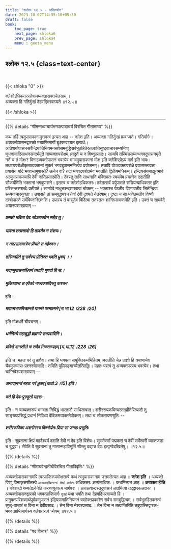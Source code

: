 ```yaml
---
title: "श्लोक १२.५ - भक्तियोग"
date: 2023-10-02T14:35:10+05:30
draft: false
book:
    toc_page: true
    next_page: shloka6
    prev_page: shloka4
    menu : geeta_menu
---
```




## श्लोक १२.५ {class=text-center}

<br/>

{{< shloka  "0"  >}}

क्लेशोऽधिकतरस्तेषामव्यक्तासक्तचेतसाम् ।   
अव्यक्ता हि गतिर्दुःखं देहवद्भिरवाप्यते ॥१२.५॥

{{< /shloka >}}

---


{{% details "श्रीमन्मध्वाचार्यभगवत्पादाचर्य विरचित  गीताभाष्य" %}}

कथं तर्हि त्वदुपासकानामुत्तमत्वं इत्यत आह -- क्लेश इति। 
अव्यक्ता गतिर्दुःखं ह्यवाप्यते। गतिर्मार्गः। अव्यक्तोपासनद्वारको 
मत्प्राप्तिमार्गो दुःखमवाप्यत इत्यर्थः। 
अतिशयोपासनसर्वेन्द्रियातिनियमनसर्वसमबुद्धिसर्वभूतहितेरतत्वातिसुष्ट्वाचारसम्यग्विष्
णुभक्त्यादिसाधनसन्दर्भमृते नाव्यक्तापरोक्षम्।तदृते च न विष्णुप्रसादः। सत्यपि 
तस्मिन्नसम्यग्भगवदुपासनमृते नर्ते च तं मोक्षः? विनाऽव्यक्तोपासनं भवत्येव 
भगवदुपासकानां मोक्ष इति क्लेशिष्ठो़ऽयं मार्ग इति भावः। 
तथाप्यपरोक्षीकृताव्यक्तानां सुकरं भगवदुपासनमित्येव प्रयोजनम्। तत्रापि 
योऽव्यक्तापरोक्षे प्रयासस्तावता प्रयासेन यदि भगवन्तमुपास्ते? ऊनेन वा? तदा 
भगवदपरोक्षमेव भवतीति द्वितीयमधिकम्। इन्द्रियसंयमाद्यूनभावे अत्युपासकस्यापि देवी 
नातिप्रसादमेति। देवस्तु तानि साधनानि भक्तिमतः स्वयमेव प्रयत्नेन ददातीति 
सौकर्यमिति भक्तानां भगवुपासने। इतरत्र च क्लेशोऽधिकतरः।तदेतत्सर्वं पर्युपासते 
सन्नियम्याधिकतर इति परिसन्तरप्शब्दैः प्रतीयते। सामवेदे माधुच्छन्दशाखायां चोक्तम् 
-- भक्ताश्च येऽतीव विष्णावतीव जितेन्द्रियाः सम्यगाचारयुक्ताः। उपासते तां 
समबुद्धयश्च तेषां देवी दृश्यते नेतरेषाम्। दृष्टा च सा भक्तिमतीव विष्णौ 
दत्त्वोपास्ते सर्वविघ्नांश्छिनत्ति। उपास्य तं वासुदेवं विदित्वा ततस्ततः 
शान्तिमत्यन्तमेति इति। उक्तं च सामवेदे अयास्यशाखायाम् -- 
##### प्रसन्नो भविता देवः सोऽव्यक्तेन सहैव तु। 
##### यावता तत्प्रसादो हि तावतैव न संशयः।
##### न तत्प्रसादमात्रेण प्रीयते स महेश्वरः। 
##### तस्मिन्प्रीते तु सर्वस्य प्रीतिस्त भवति ध्रुवम् ।।  

##### यद्यप्युपासनाधिक्यं तथापि गुणदो हि सः। 
##### मुक्तिदश्च स एवैको नाव्यक्तादिस्तु कश्चन 
इति।
##### ममात्मभावमिच्छन्तो यतन्ते परमात्मने [म.भा.12।228।20] 
इति मोक्षधर्मे श्रीवचनम्।
##### धर्मनित्ये महाबुद्धौ ब्रह्मण्ये सत्यवादिनि। 
#####  प्रश्रिते दानशीले च सदैव निवसाम्यहम् [म.भा.12।228।26] 
इति च।महतः परं तु ब्रह्मैव। तथा हि भगवता सयुक्तिकमभिहितम्।वदतीति चेन्न प्राज्ञो 
हि त्रयाणामेव चैवमुपन्यासः प्रश्नश्चेत्यादि। तमिति पुल्लिङ्गाच्चैतत्सिद्धिः। महतः 
परत्वं तु अव्यक्तपरस्य भवत्येव। तथा चाग्निवेश्यशाखायाम् -- 
##### अनाद्यनन्तं महतः परं ध्रुवम् [कठो.3।15] इति। 
##### परो हि देवः पुरुहूतो महत्तः 
इति। न चाव्यक्तरूपं भगवता निषिद्धं भारतादौ साधितत्वात्। 
शरीररूपकविन्यस्तगृहीतेरित्यादौ तु साङ्ख्यप्रसिद्धं,प्रधानं निषिध्य 
वैदिकमव्यक्तमेवोक्तम्। तथा च सौकरायणश्रुतिः -- 
##### शरीररूपिका अशरीरस्य विष्णोर्यतः प्रिया सा जगतः प्रसूतिः 
इति। सुव्रतानां क्षिप्रं महदैश्वर्यं ददाति देवी न देव इति विशेषः। सुवर्णवर्णां 
पद्मकरां च देवीं सर्वेश्वरीं व्याप्तजडां च बुद्ध्वा। सैवेति वै सुव्रतानां तु 
मासान्महाविभूतिं श्रीस्तु दद्यान्न देवः इत्यृग्वेदखिलेषु।
॥१२.५॥

{{% /details %}}



{{% details "श्रीराघवेन्द्रतीर्थविरचित गीताविवृतिः" %}}

अव्यक्तोपासकानामपि त्वत्प्राप्तिरूपमोक्षसत्वे कथं 
त्वदुपासकानाम उत्तमतेत्यत आह ॥ **क्लेश इति** । 
अव्यक्ते विष्णुं विनाकृतश्रीतत्त्वे 
`आसक्तचित्तानां तेषां क्लेशः` अधिकतरः अत्यंताधिकः । 
कथमित्यत आह ॥ **अव्यक्ता हीति** । `गति`शब्दो 
गम्यतेऽनेनेति करणव्युत्पत्त्य मार्गपरः । 
`अव्यक्त`शब्दस्तदुपासनं लक्षयित्वा तद्द्वारकलक्षकः । 
अव्यक्तोपासनद्वारको भगवत्प्राप्तिमार्गः `दुःखं` यथा भवति 
तथा देहवद्भिरवाप्यते हि ।
प्रागुक्तपरिशब्दार्थपूर्वकमुपासनं इंद्रियग्रामातिनियमनं 
षष्ठोक्तप्रकारेण सर्वत्र समबुद्धित्वम्‌ । 
सर्वभूतहितकरत्वं सुष्ठ्-वाचारं च विना न देवीप्रसादः । 
तेन विना नेश्वरप्रसादः । तेन विना न तत्प्राप्तिरिति
तदुपास्तिद्वारक- भगवत्प्राप्तिमार्गस्य क्लेशतरत्वं 
ध्येयम्‌  ॥१२.५॥

{{% /details %}}



{{% details "पद विचार" %}}


{{% /details %}}
